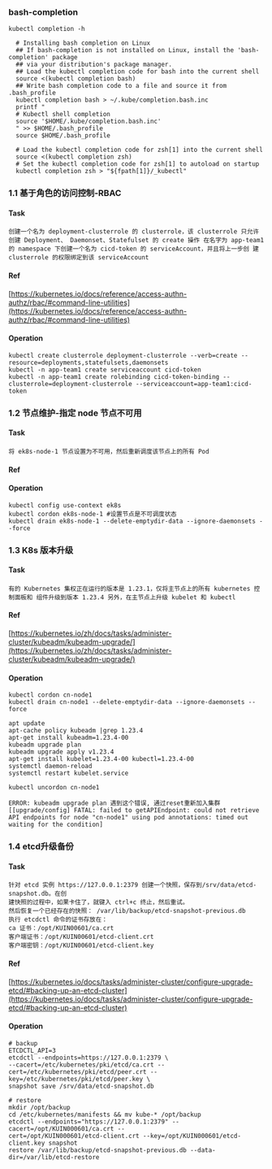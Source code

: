 ### bash-completion
```shell
kubectl completion -h

  # Installing bash completion on Linux
  ## If bash-completion is not installed on Linux, install the 'bash-completion' package
  ## via your distribution's package manager.
  ## Load the kubectl completion code for bash into the current shell
  source <(kubectl completion bash)
  ## Write bash completion code to a file and source it from .bash_profile
  kubectl completion bash > ~/.kube/completion.bash.inc
  printf "
  # Kubectl shell completion
  source '$HOME/.kube/completion.bash.inc'
  " >> $HOME/.bash_profile
  source $HOME/.bash_profile

  # Load the kubectl completion code for zsh[1] into the current shell
  source <(kubectl completion zsh)
  # Set the kubectl completion code for zsh[1] to autoload on startup
  kubectl completion zsh > "${fpath[1]}/_kubectl"
```

### 1.1 基于角色的访问控制-RBAC

#### Task 
`创建一个名为 deployment-clusterrole 的 clusterrole，该 clusterrole 只允许创建 Deployment、
Daemonset、Statefulset 的 create 操作
在名字为 app-team1 的 namespace 下创建一个名为 cicd-token 的 serviceAccount，并且将上一步创
建 clusterrole 的权限绑定到该 serviceAccount`

#### Ref
[https://kubernetes.io/docs/reference/access-authn-authz/rbac/#command-line-utilities](https://kubernetes.io/docs/reference/access-authn-authz/rbac/#command-line-utilities)

#### Operation
```shell
kubectl create clusterrole deployment-clusterrole --verb=create --
resource=deployments,statefulsets,daemonsets
kubectl -n app-team1 create serviceaccount cicd-token
kubectl -n app-team1 create rolebinding cicd-token-binding --clusterrole=deployment-clusterrole --serviceaccount=app-team1:cicd-token

```

### 1.2 节点维护-指定 node 节点不可用

#### Task
`将 ek8s-node-1 节点设置为不可用，然后重新调度该节点上的所有 Pod`

#### Ref

#### Operation
```shell
kubectl config use-context ek8s
kubectl cordon ek8s-node-1 #设置节点是不可调度状态
kubectl drain ek8s-node-1 --delete-emptydir-data --ignore-daemonsets --force
```

### 1.3 K8s 版本升级

#### Task

`有的 Kubernetes 集权正在运行的版本是 1.23.1，仅将主节点上的所有 kubernetes 控制面板和
组件升级到版本 1.23.4 另外，在主节点上升级 kubelet 和 kubectl`

#### Ref
[https://kubernetes.io/zh/docs/tasks/administer-cluster/kubeadm/kubeadm-upgrade/](https://kubernetes.io/zh/docs/tasks/administer-cluster/kubeadm/kubeadm-upgrade/)

#### Operation
```shell
kubectl cordon cn-node1
kubectl drain cn-node1 --delete-emptydir-data --ignore-daemonsets --force

apt update
apt-cache policy kubeadm |grep 1.23.4
apt-get install kubeadm=1.23.4-00
kubeadm upgrade plan
kubeadm upgrade apply v1.23.4
apt-get install kubelet=1.23.4-00 kubectl=1.23.4-00
systemctl daemon-reload
systemctl restart kubelet.service

kubectl uncordon cn-node1

ERROR: kubeadm upgrade plan 遇到这个错误, 通过reset重新加入集群
[[upgrade/config] FATAL: failed to getAPIEndpoint: could not retrieve API endpoints for node "cn-node1" using pod annotations: timed out waiting for the condition]
```

### 1.4 etcd升级备份

#### Task
```text
针对 etcd 实例 https://127.0.0.1:2379 创建一个快照，保存到/srv/data/etcd-snapshot.db。在创
建快照的过程中，如果卡住了，就键入 ctrl+c 终止，然后重试。
然后恢复一个已经存在的快照： /var/lib/backup/etcd-snapshot-previous.db
执行 etcdctl 命令的证书存放在：
ca 证书：/opt/KUIN00601/ca.crt
客户端证书：/opt/KUIN00601/etcd-client.crt
客户端密钥：/opt/KUIN00601/etcd-client.key
```

#### Ref
[https://kubernetes.io/docs/tasks/administer-cluster/configure-upgrade-etcd/#backing-up-an-etcd-cluster](https://kubernetes.io/docs/tasks/administer-cluster/configure-upgrade-etcd/#backing-up-an-etcd-cluster)

#### Operation
```shell
# backup
ETCDCTL_API=3 
etcdctl --endpoints=https://127.0.0.1:2379 \
--cacert=/etc/kubernetes/pki/etcd/ca.crt --cert=/etc/kubernetes/pki/etcd/peer.crt --key=/etc/kubernetes/pki/etcd/peer.key \
snapshot save /srv/data/etcd-snapshot.db

# restore
mkdir /opt/backup
cd /etc/kubernetes/manifests && mv kube-* /opt/backup
etcdctl --endpoints="https://127.0.0.1:2379" --cacert=/opt/KUIN000601/ca.crt --
cert=/opt/KUIN000601/etcd-client.crt --key=/opt/KUIN000601/etcd-client.key snapshot 
restore /var/lib/backup/etcd-snapshot-previous.db --data-dir=/var/lib/etcd-restore
```
